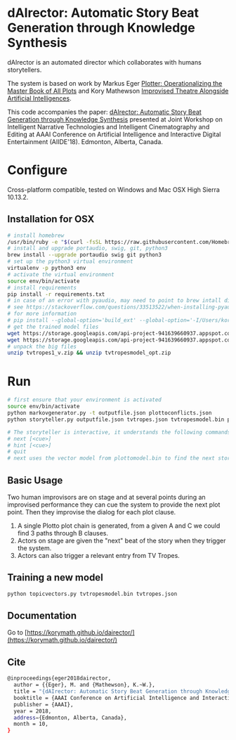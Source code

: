 # dAIrector: Automatic Story Beat Generation through Knowledge Synthesis

dAIrector is an automated director which collaborates with humans storytellers.

The system is based on work by Markus Eger [Plotter: Operationalizing the Master Book of All Plots](https://pdfs.semanticscholar.org/0c13/49ba53a155ca90dc6efe8ca3fe620fb50f88.pdf) and Kory Mathewson [Improvised Theatre Alongside Artificial Intelligences](https://aaai.org/ocs/index.php/AIIDE/AIIDE17/paper/view/15825).

This code accompanies the paper: [dAIrector: Automatic Story Beat Generation through Knowledge Synthesis](https://arxiv.org/abs/1811.03423) presented at Joint Workshop on Intelligent Narrative Technologies and Intelligent Cinematography and Editing at AAAI Conference on Artificial Intelligence and Interactive Digital Entertainment (AIIDE'18). Edmonton, Alberta, Canada.

# Configure

Cross-platform compatible, tested on Windows and Mac OSX High Sierra 10.13.2.

## Installation for OSX

```sh
# install homebrew
/usr/bin/ruby -e "$(curl -fsSL https://raw.githubusercontent.com/Homebrew/install/master/install)"
# install and upgrade portaudio, swig, git, python3
brew install --upgrade portaudio swig git python3
# set up the python3 virtual environment
virtualenv -p python3 env
# activate the virtual environment
source env/bin/activate
# install requirements
pip install -r requirements.txt
# in case of an error with pyaudio, may need to point to brew intall directly
# see https://stackoverflow.com/questions/33513522/when-installing-pyaudio-pip-cannot-find-portaudio-h-in-usr-local-include 
# for more information
# pip install --global-option='build_ext' --global-option='-I/Users/korymath/homebrew/Cellar/portaudio/19.6.0/include' --global-option='-L/Users/korymath/homebrew/Cellar/portaudio/19.6.0/lib' pyaudio
# get the trained model files
wget https://storage.googleapis.com/api-project-941639660937.appspot.com/tvtropes1_v.zip
wget https://storage.googleapis.com/api-project-941639660937.appspot.com/tvtropesmodel_opt.zip
# unpack the big files
unzip tvtropes1_v.zip && unzip tvtropesmodel_opt.zip
```

# Run

```sh
# first ensure that your environment is activated
source env/bin/activate
python markovgenerator.py -t outputfile.json plottoconflicts.json
python storyteller.py outputfile.json tvtropes.json tvtropesmodel.bin plottomodel.bin

# The storyteller is interactive, it understands the following commands:
# next [<cue>]
# hint [<cue>]
# quit
# next uses the vector model from plottomodel.bin to find the next story beat based on the given cue, and hint uses the tvtropesmodel.bin to find an appropriate trope.
```

## Basic Usage
Two human improvisors are on stage and at several points during an improvised performance they can cue the system to provide the next plot point. Then they improvise the dialog for each plot clause.

1. A single Plotto plot chain is generated, from a given A and C we could find 3 paths through B clauses.
2. Actors on stage are given the "next" beat of the story when they trigger the system.
3. Actors can also trigger a relevant entry from TV Tropes.

## Training a new model
```sh
python topicvectors.py tvtropesmodel.bin tvtropes.json
```

## Documentation
Go to [https://korymath.github.io/dairector/](https://korymath.github.io/dairector/)

## Cite

```sh
@inproceedings{eger2018dairector,
  author = {{Eger}, M. and {Mathewson}, K.~W.},
  title = "{dAIrector: Automatic Story Beat Generation through Knowledge Synthesis}",
  booktitle = {AAAI Conference on Artificial Intelligence and Interactive Digital Entertainment (AIIDE18), Joint Workshop on Intelligent Narrative Technologies and Intelligent Cinematography and Editing},
  publisher = {AAAI},
  year = 2018,
  address={Edmonton, Alberta, Canada},
  month = 10,
}
```